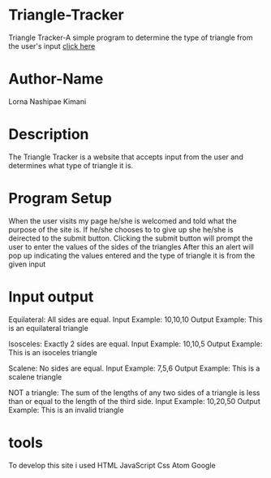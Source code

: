 # Triangle-Tracker
Triangle Tracker-A simple program to determine the type of triangle from the user's input <a href="https://lornakimani62.github.io/Triangle-Tracker/">click here</a>

# Author-Name
Lorna Nashipae Kimani

# Description
The Triangle Tracker is a website that accepts input from the user and determines what type of triangle it is.

# Program Setup
When the user visits my page he/she is welcomed and told what the purpose of the site is.
If he/she chooses to to give up she he/she is deirected to the submit button.
Clicking the submit button will prompt the user to enter the values of the sides of the triangles
After this an alert will pop up indicating the values entered and the type of triangle it is from the given input
# Input output
Equilateral: All sides are equal.
Input Example: 10,10,10
Output Example: This is an equilateral triangle

Isosceles: Exactly 2 sides are equal.
Input Example: 10,10,5
Output Example: This is an isoceles triangle

Scalene: No sides are equal.
Input Example: 7,5,6
Output Example: This is a scalene triangle

NOT a triangle: The sum of the lengths of any two sides of a triangle is less than or equal to the length of the third side.
Input Example: 10,20,50
Output Example: This is an invalid triangle

# tools
To develop this site i used 
HTML
JavaScript
Css
Atom
Google



